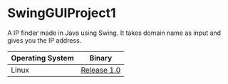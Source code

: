 # SwingGUIProject1

A IP finder made in Java using Swing. It takes domain name as input and gives you the IP address.

| Operating System | Binary                                                                                                         |
|------------------|----------------------------------------------------------------------------------------------------------------|
| Linux            | [Release 1.0](https://github.com/Sudeep-Sharma0-0/SwingGUIProject1/releases/download/jar/SwingGUIProject_1.jar)|

